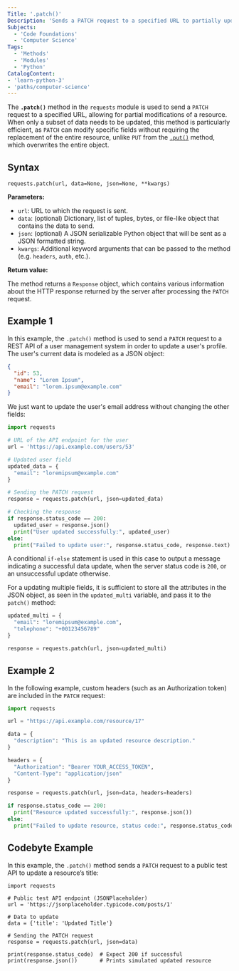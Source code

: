 ```yaml
---
Title: '.patch()'
Description: 'Sends a PATCH request to a specified URL to partially update a resource.'
Subjects:
  - 'Code Foundations'
  - 'Computer Science'
Tags:
  - 'Methods'
  - 'Modules'
  - 'Python'
CatalogContent:
- 'learn-python-3'
- 'paths/computer-science'
---
```


The **`.patch()`** method in the `requests` module is used to send a `PATCH` request to a specified URL, allowing for partial modifications of a resource. When only a subset of data needs to be updated, this method is particularly efficient, as `PATCH` can modify specific fields without requiring the replacement of the entire resource, unlike `PUT` from the [`.put()`](https://www.codecademy.com/resources/docs/python/requests-module/put) method, which overwrites the entire object.

## Syntax

```pseudo
requests.patch(url, data=None, json=None, **kwargs)
```

**Parameters:**

- `url`: URL to which the request is sent.
- `data`: (optional) Dictionary, list of tuples, bytes, or file-like object that contains the data to send.
- `json`: (optional) A JSON serializable Python object that will be sent as a JSON formatted string.
- `kwargs`: Additional keyword arguments that can be passed to the method (e.g. `headers`, `auth`, etc.).

**Return value:**

The method returns a `Response` object, which contains various information about the HTTP response returned by the server after processing the `PATCH` request.

## Example 1

In this example, the `.patch()` method is used to send a `PATCH` request to a REST API of a user management system in order to update a user's profile. The user's current data is modeled as a JSON object:

```json
{
  "id": 53,
  "name": "Lorem Ipsum",
  "email": "lorem.ipsum@example.com"
}
```

We just want to update the user's email address without changing the other fields:

```py
import requests

# URL of the API endpoint for the user
url = 'https://api.example.com/users/53'

# Updated user field
updated_data = {
  "email": "loremipsum@example.com"
}

# Sending the PATCH request
response = requests.patch(url, json=updated_data)

# Checking the response
if response.status_code == 200:
  updated_user = response.json()
  print("User updated successfully:", updated_user)
else:
  print("Failed to update user:", response.status_code, response.text)
```

A conditional `if-else` statement is used in this case to output a message indicating a successful data update, when the server status code is `200`, or an unsuccessful update otherwise.

For a updating multiple fields, it is sufficient to store all the attributes in the JSON object, as seen in the `updated_multi` variable, and pass it to the `patch()` method:

```py
updated_multi = {
  "email": "loremipsum@example.com",
  "telephone": "+00123456789"
}

response = requests.patch(url, json=updated_multi)
```

## Example 2

In the following example, custom headers (such as an Authorization token) are included in the `PATCH` request:

```py
import requests

url = "https://api.example.com/resource/17"

data = {
  "description": "This is an updated resource description."
}

headers = {
  "Authorization": "Bearer YOUR_ACCESS_TOKEN",
  "Content-Type": "application/json"
}

response = requests.patch(url, json=data, headers=headers)

if response.status_code == 200:
  print("Resource updated successfully:", response.json())
else:
  print("Failed to update resource, status code:", response.status_code)
```

## Codebyte Example

In this example, the `.patch()` method sends a `PATCH` request to a public test API to update a resource’s title:

```codebyte/python
import requests

# Public test API endpoint (JSONPlaceholder)
url = 'https://jsonplaceholder.typicode.com/posts/1'

# Data to update
data = {'title': 'Updated Title'}

# Sending the PATCH request
response = requests.patch(url, json=data)

print(response.status_code)  # Expect 200 if successful
print(response.json())       # Prints simulated updated resource
```
